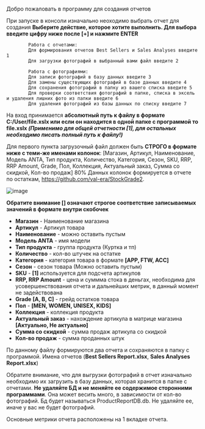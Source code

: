 Добро пожаловать в программу для создания отчетов

При запуске в консоли изначально неоходимо выбрать отчет для создания
**Выберите действие, которое хотите выполнить. Для выбора введите цифру ниже после [+] и нажмите ENTER**

            Работа с отчетами:
            Для формирования отчетов Best Sellers и Sales Analyses введите 1
            Для загрузки фотографий в выбранный вами файл введите 2
            
            Работа с фотографиями:
            Для записи фотографий в базу данных введите 3
            Для замены существующих фотографий в базе данных введите 4
            Для сохранения фотографий в папку из вашего списка введите 5
            Для проверки соответствия фотографий в папке, списка в эксель и удаления лишних фото из папки введите 6
            Для удаления фотографий из базы данных по списку введите 7

На вход принимается **абсолютный путь к файлу в формате C:/User/file.xslx или если он находится в одной папке с программой то file.xslx *(Применимо для общей отчетности [1], для остальных необходимо писать полный путь к файлу!)***


Для  первого пункта загрузочный файл должен быть **СТРОГО в формате ниже с теми-же именами колонок**:
[Магазин, Артикул, Наименование, Модель ANTA, Тип продукта,	Количество,	Категория, Сезон, SKU,	RRP, RRP Amount, Grade,	Пол, Коллекция, Актуальный заказ, Сумма со скидкой, Кол-во продаж]
80% Данных колонок формируется в отчете по остаткам, https://github.com/val-era/StockGrade2.

![image](https://github.com/user-attachments/assets/cda6a747-a3f1-4a6a-8163-00a439f6e1ca)

**Обратите внимание [] означают строгое соответствие записываемых значений в формате внутри скобочек**

- **Магазин** - Наименование магазина
- **Артикул** - Артикул товара
- **Наименование** - можно оставить пустым
- **Модель ANTA** - имя модели
- **Тип продукта** - группа продукта (Куртка и тп)
- **Количество** - кол-во штучек на остатке
- **Категория** - категория товара в формате **[APP, FTW, ACC]**
- **Сезон** - сезон товара (Можно оставить пустым)
- **SKU** - **[1]** используется для подсчета артикулов
- **RRP, RRP Amount** - цена и суммма стока в деньгах, необходима для усовершенствования отчета и дальнейших метрик, в данный момент не задействована
- **Grade** **[A, B, C]** - грейд остатков товара
- **Пол** - **[MEN, WOMEN, UNISEX, KIDS]**
- **Коллекция** - коллекция продукта
- **Актуальный заказ** - нахождение артикула в матрице магазина **[Актуально, Не актуально]**
- **Сумма со скидкой** - сумма продаж артикула со скидкой
- **Кол-во продаж** - сумма проданных штук

По данному файлу формируются два отчета и сохраняются в папку с программой. Имена отчетов (**Best Sellers Report.xlsx**, **Sales Analyses Report.xlsx**)

Обратите внимание, что для выгрузки фотографий в отчет изначально необходимо их загрузить в базу данных, которая хранится в папке с отчетами. **Не удаляйте БД и не меняйте ее содержимое сторонними программами**. Она может весить много, в зависимости от кол-во фотографий. Бд будет называться ProductReportDB.db. Не удаляйте ее, иначе у вас не будет фотографий.

Основные метрики отчета расположены на 1 вкладке отчета.
